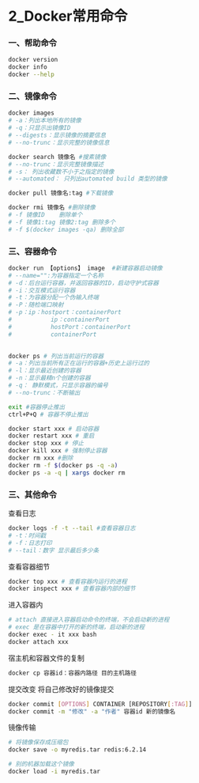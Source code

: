 ﻿---
icon: docker
date: 2024-03-25
---
# 2_Docker常用命令

### 一、帮助命令

```bash
docker version
docker info 
docker --help
```

### 二、镜像命令

```bash
docker images
# -a：列出本地所有的镜像
# -q：只显示出镜像ID
# --digests：显示镜像的摘要信息
# --no-trunc：显示完整的镜像信息
```

```bash
docker search 镜像名 #搜素镜像
# --no-trunc：显示完整镜像描述
# -s： 列出收藏数不小于之指定的镜像
# --automated： 只列出automated build 类型的镜像
```

```bash
docker pull 镜像名:tag #下载镜像
```

```bash
docker rmi 镜像名 #删除镜像
# -f 镜像ID    删除单个
# -f 镜像1:tag 镜像2:tag 删除多个
# -f $(docker images -qa) 删除全部
```

### 三、容器命令

```bash
docker run 【options】 image  #新建容器启动镜像
# --name="":为容器指定一个名称
# -d：后台运行容器，并返回容器的ID，启动守护式容器
# -i：交互模式运行容器
# -t：为容器分配一个伪输入终端
# -P：随检端口映射
# -p：ip：hostport：containerPort
#			ip：containerPort
#			hostPort：containerPort
#			containerPort
			
```

```bash
docker ps # 列出当前运行的容器
# -a：列出当前所有正在运行的容器+历史上运行过的
# -l：显示最近创建的容器
# -n：显示最精n个创建的容器
# -q： 静默模式，只显示容器的编号
# --no-trunc：不断输出
```

```bash
exit #容器停止推出
ctrl+P+Q # 容器不停止推出
```

```bash
docker start xxx # 启动容器
docker restart xxx # 重启
docker stop xxx # 停止
docker kill xxx # 强制停止容器
docker rm xxx #删除
docker rm -f $(docker ps -q -a)
docker ps -a -q | xargs docker rm
```

### 三、其他命令

查看日志
```bash
docker logs -f -t --tail #查看容器日志
# -t：时间戳
# -f：日志打印
# --tail：数字 显示最后多少条
```
查看容器细节
```bash
docker top xxx # 查看容器内运行的进程
docker inspect xxx # 查看容器内部的细节
```


进入容器内
```bash
# attach 直接进入容器启动命令的终端，不会启动新的进程
# exec 是在容器中打开的新的终端，启动新的进程
docker exec - it xxx bash
docker attach xxx
```

宿主机和容器文件的复制
```bash
docker cp 容器id：容器内路径 目的主机路径
```

提交改变 将自己修改好的镜像提交
```bash
docker commit [OPTIONS] CONTAINER [REPOSITORY[:TAG]]
docker commit -m "修改" -a "作者" 容器id 新的镜像名
```

镜像传输
```bash
# 将镜像保存成压缩包
docker save -o myredis.tar redis:6.2.14

# 别的机器加载这个镜像
docker load -i myredis.tar
```

